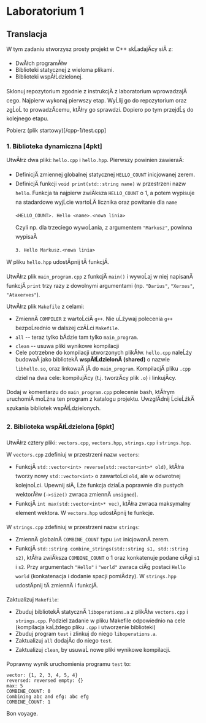 # Laboratorium 1
## Translacja

W tym zadaniu stworzysz prosty projekt w C++ skĹadajÄcy siÄ z:
- DwĂłch programĂłw
- Biblioteki statycznej z wieloma plikami.
- Biblioteki wspĂłĹdzielonej.

Sklonuj repozytorium zgodnie z instrukcjÄ z laboratorium wprowadzajÄcego.
Najpierw wykonaj pierwszy etap. WyĹlij go do repozytorium oraz zgĹoĹ to prowadzÄcemu, ktĂłry go sprawdzi. Dopiero po tym przejdĹş do kolejnego etapu.

Pobierz (plik startowy)[/cpp-1/test.cpp]

### 1. Biblioteka dynamiczna [4pkt]
UtwĂłrz dwa pliki: `hello.cpp` i `hello.hpp`.
Pierwszy powinien zawieraÄ:
- DefinicjÄ zmiennej globalnej statycznej `HELLO_COUNT` inicjowanej zerem.
- DefinicjÄ funkcji `void print(std::string name)` w przestrzeni nazw `hello`.
  Funkcja ta najpierw zwiÄksza `HELLO_COUNT` o 1, a potem wypisuje na stadardowe wyjĹcie wartoĹÄ licznika oraz powitanie dla `name`
  ```
  <HELLO_COUNT>. Hello <name>.<nowa linia>
  ```
  Czyli np. dla trzeciego wywoĹania, z argumentem `"Markusz"`, powinna wypisaÄ
  ```
  3. Hello Markusz.<nowa linia>
  ```
W pliku `hello.hpp` udostÄpnij tÄ funkcjÄ.

UtwĂłrz plik `main_program.cpp` z funkcjÄ `main()` i wywoĹaj w niej napisanÄ funkcjÄ `print` trzy razy z dowolnymi argumentami (np. `"Darius"`, `"Xerxes"`, `"Ataxerxes"`).

UtwĂłrz plik `Makefile` z celami:
- ZmiennÄ `COMPILER` z wartoĹciÄ `g++`. Nie uĹźywaj polecenia `g++` bezpoĹrednio w dalszej czÄĹci `Makefile`.
- `all` -- teraz tylko bÄdzie tam tylko `main_program`.
- `clean` -- usuwa pliki wynikowe kompilacji
- Cele potrzebne do kompilacji utworzonych plikĂłw.
  `hello.cpp` naleĹźy budowaÄ jako bibliotekÄ **wspĂłĹdzielonÄ (shared)** o nazwie `libhello.so`, oraz linkowaÄ jÄ do `main_program`.
  KompilacjÄ pliku `.cpp` dziel na dwa cele: kompilujÄcy (t.j. tworzÄcy plik `.o`) i linkujÄcy.

Dodaj w komentarzu do `main_program.cpp` polecenie bash, ktĂłrym uruchomiÄ moĹźna ten program z katalogu projektu. UwzglÄdnij ĹcieĹźkÄ szukania bibliotek wspĂłĹdzielonych.

### 2. Biblioteka wspĂłĹdzielona [6pkt]
UtwĂłrz cztery pliki: `vectors.cpp`, `vectors.hpp`, `strings.cpp` i `strings.hpp`.

W `vectors.cpp` zdefiniuj w przestrzeni nazw `vectors`:
- FunkcjÄ `std::vector<int> reverse(std::vector<int>* old)`, ktĂłra tworzy nowy `std::vector<int>` o zawartoĹci `old`, ale w odwrotnej kolejnoĹci. Upewnij siÄ, Ĺźe funkcja dziaĹa poprawnie dla pustych wektorĂłw (`->size()` zwraca zmiennÄ `unsigned`).
- FunkcjÄ `int max(std::vector<int>* vec)`, ktĂłra zwraca maksymalny element wektora.
  W `vectors.hpp` udostÄpnij te funkcje.

W `strings.cpp` zdefiniuj w przestrzeni nazw `strings`:
- ZmiennÄ globalnÄ `COMBINE_COUNT` typu `int` inicjowanÄ zerem.
- FunkcjÄ `std::string combine_strings(std::string s1, std::string s2)`, ktĂłra zwiÄksza `COMBINE_COUNT` o 1 oraz konkatenuje podane ciÄgi `s1` i `s2`. Przy argumentach `"Hello"` i `"world"` zwraca ciÄg postaci `Hello world` (konkatenacja i dodanie spacji pomiÄdzy).
  W `strings.hpp` udostÄpnij tÄ zmiennÄ i funkcjÄ.

Zaktualizuj `Makefile`:
- Zbuduj bibliotekÄ statycznÄ `liboperations.a` z plikĂłw `vectors.cpp` i `strings.cpp`. Podziel zadanie w pliku Makefile odpowiednio na cele (kompilacja kaĹźdego pliku `.cpp` i utworzenie biblioteki)
- Zbuduj program `test` i zlinkuj do niego `liboperations.a`.
- Zaktualizuj `all` dodajÄc do niego `test`.
- Zaktualizuj `clean`, by usuwaĹ nowe pliki wynikowe kompilacji.

Poprawny wynik uruchomienia programu `test` to:
```
vector: {1, 2, 3, 4, 5, 4}
reversed: reversed empty: {}
max: 5
COMBINE_COUNT: 0
Combining abc and efg: abc efg
COMBINE_COUNT: 1
```

Bon voyage.
